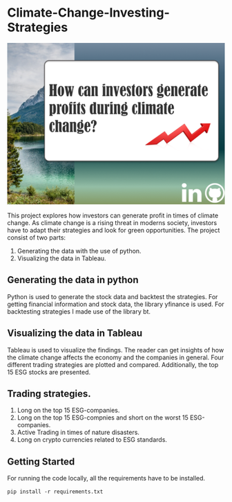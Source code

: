 # Climate-Change-Investing-Strategies

<img src="screenshots/Overview.PNG?raw=true"/>

This project explores how investors can generate profit in times of climate change. As climate change is a rising threat in moderns society, investors have to adapt their strategies and look for green opportunities. The project consist of two parts: 
1) Generating the data with the use of python.
2) Visualizing the data in Tableau.

## Generating the data in python

Python is used to generate the stock data and backtest the strategies. For getting financial information and stock data, the library yfinance is used. For backtesting strategies I made use of the library bt.

## Visualizing the data in Tableau

Tableau is used to visualize the findings. The reader can get insights of how the climate change affects the economy and the companies in general. Four different trading strategies are plotted and compared. Additionally, the top 15 ESG stocks are presented.

## Trading strategies.
1) Long on the top 15 ESG-companies.
2) Long on the top 15 ESG-compnies and short on the worst 15 ESG-companies.
3) Active Trading in times of nature disasters.
4) Long on crypto currencies related to ESG standards.


## Getting Started
For running the code locally, all the requirements have to be installed.


```
pip install -r requirements.txt

```
